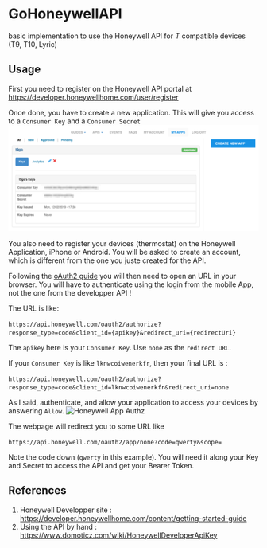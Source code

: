 # GoHoneywellAPI

basic implementation to use the Honeywell API for *T* compatible devices (T9, T10, Lyric)

## Usage

First you need to register on the Honeywell API portal at <https://developer.honeywellhome.com/user/register>

Once done, you have to create a new application. This will give you access to a `Consumer Key` and a `Consumer Secret`
![Honeywell app creation](https://raw.githubusercontent.com/prune998/gohoneywellapi/master/docs/pictures/hwApp.png)

You also need to register your devices (thermostat) on the Honeywell Application, iPhone or Android. You will be asked to create an account, which is different from the one you juste created for the API.

Following the [oAuth2 guide](https://developer.honeywellhome.com/content/oauth2-guide) you will then need to open an URL in your browser.
You will have to authenticate using the login from the mobile App, not the one from the developper API !

The URL is like:

```https://api.honeywell.com/oauth2/authorize?response_type=code&client_id={apikey}&redirect_uri={redirectUri}```

The `apikey` here is your `Consumer Key`.
Use `none` as the `redirect URL`.

If your `Consumer Key` is like `lknwcoiwenerkfr`, then your final URL is :

```https://api.honeywell.com/oauth2/authorize?response_type=code&client_id=lknwcoiwenerkfr&redirect_uri=none```

As I said, authenticate, and allow your application to access your devices by answering `Allow`.
![Honeywell App Authz](https://raw.githubusercontent.com/prune998/gohoneywellapi/master/docs/pictures/goT9_authz.png)

The webpage will redirect you to some URL like 

```https://api.honeywell.com/oauth2/app/none?code=qwerty&scope=```

Note the code down (`qwerty` in this example). You will need it along your Key and Secret to access the API and get your Bearer Token.

## References

1. Honeywell Developper site : <https://developer.honeywellhome.com/content/getting-started-guide>
1. Using the API by hand : <https://www.domoticz.com/wiki/HoneywellDeveloperApiKey>
